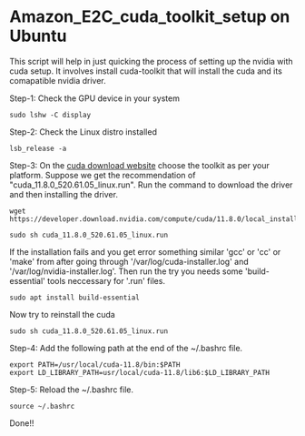 Amazon_E2C_cuda_toolkit_setup on Ubuntu
========================================

This script will help in just quicking the process of setting up the nvidia with cuda setup. It involves install cuda-toolkit that will install the cuda and its comapatible nvidia driver.

Step-1: Check the GPU device in your system
```
sudo lshw -C display
```

Step-2: Check the Linux distro installed
```
lsb_release -a
```

Step-3: On the [cuda download website](https://developer.nvidia.com/cuda-downloads?target_os=Linux&target_arch=x86_64&Distribution=Ubuntu&target_version=22.04&target_type=runfile_local) choose the toolkit as per your platform. 
Suppose we get the recommendation of "cuda_11.8.0_520.61.05_linux.run". Run the command to download the driver and then installing the driver.
```
wget https://developer.download.nvidia.com/compute/cuda/11.8.0/local_installers/cuda_11.8.0_520.61.05_linux.run

sudo sh cuda_11.8.0_520.61.05_linux.run
```
If the installation fails and you get error something similar 'gcc' or 'cc' or 'make' from after going through '/var/log/cuda-installer.log' and '/var/log/nvidia-installer.log'.
Then run the try you needs some 'build-essential' tools neccessary for '.run' files. 
```
sudo apt install build-essential
```
Now try to reinstall the cuda 
```
sudo sh cuda_11.8.0_520.61.05_linux.run
```

Step-4: Add the following path at the end of the ~/.bashrc file.
```
export PATH=/usr/local/cuda-11.8/bin:$PATH
export LD_LIBRARY_PATH=usr/local/cuda-11.8/lib6:$LD_LIBRARY_PATH
```

Step-5: Reload the ~/.bashrc file.
```
source ~/.bashrc
```

Done!!
